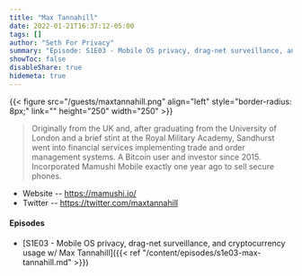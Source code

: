 ```yaml
---
title: "Max Tannahill"
date: 2022-01-21T16:37:12-05:00
tags: []
author: "Seth For Privacy"
summary: "Episode: S1E03 - Mobile OS privacy, drag-net surveillance, and cryptocurrency usage w/ Max Tannahill"
showToc: false
disableShare: true
hidemeta: true
---
```


{{< figure src="/guests/maxtannahill.png" align="left" style="border-radius: 8px;" link="" height="250" width="250" >}}

> Originally from the UK and, after graduating from the University of London and a brief stint at the Royal Military Academy, Sandhurst went into financial services implementing trade and order management systems. A Bitcoin user and investor since 2015. Incorporated Mamushi Mobile exactly one year ago to sell secure phones.

- Website -- https://mamushi.io/
- Twitter -- https://twitter.com/maxtannahill

#### Episodes

- [S1E03 - Mobile OS privacy, drag-net surveillance, and cryptocurrency usage w/ Max Tannahill]({{< ref "/content/episodes/s1e03-max-tannahill.md" >}})
